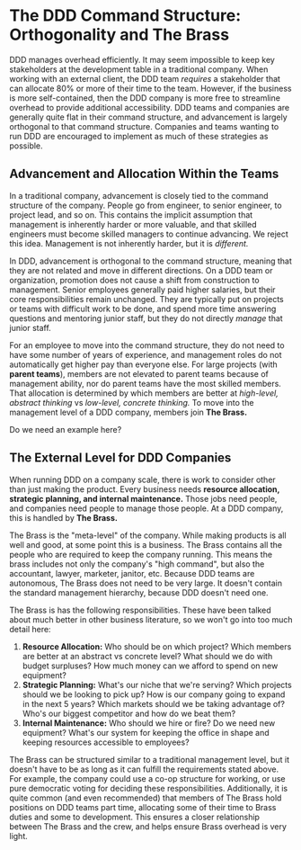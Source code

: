 # The DDD Command Structure: Orthogonality and The Brass

DDD manages overhead efficiently. It may seem impossible to keep key stakeholders at the development table in a traditional company. When working with an external client, the DDD team *requires* a stakeholder that can allocate 80% or more of their time to the team. However, if the business is more self-contained, then the DDD company is more free to streamline overhead to provide additional accessibility. DDD teams and companies are generally quite flat in their command structure, and advancement is largely orthogonal to that command structure. Companies and teams wanting to run DDD are encouraged to implement as much of these strategies as possible.

## Advancement and Allocation Within the Teams

In a traditional company, advancement is closely tied to the command structure of the company. People go from engineer, to senior engineer, to project lead, and so on. This contains the implicit assumption that management is inherently harder or more valuable, and that skilled engineers must become skilled managers to continue advancing. We reject this idea. Management is not inherently harder, but it is *different.*

In DDD, advancement is orthogonal to the command structure, meaning that they are not related and move in different directions. On a DDD team or organization, promotion does not cause a shift from construction to management. Senior employees generally paid higher salaries, but their core responsibilities remain unchanged. They are typically put on projects or teams with difficult work to be done, and spend more time answering questions and mentoring junior staff, but they do not directly *manage* that junior staff.

For an employee to move into the command structure, they do not need to have some number of years of experience, and management roles do not automatically get higher pay than everyone else. For large projects (with **parent teams**), members are not elevated to parent teams because of management ability, nor do parent teams have the most skilled members. That allocation is determined by which members are better at *high-level, abstract thinking* vs *low-level, concrete thinking.* To move into the management level of a DDD company, members join **The Brass.**

Do we need an example here?

## The External Level for DDD Companies

When running DDD on a company scale, there is work to consider other than just making the product. Every business needs **resource allocation, strategic planning, and internal maintenance.** Those jobs need people, and companies need people to manage those people. At a DDD company, this is handled by **The Brass.**

The Brass is the "meta-level" of the company. While making products is all well and good, at some point this is a business. The Brass contains all the people who are required to keep the company running. This means the brass includes not only the company's "high command", but also the accountant, lawyer, marketer, janitor, etc. Because DDD teams are autonomous, The Brass does not need to be very large. It doesn't contain the standard management hierarchy, because DDD doesn't need one.

The Brass is has the following responsibilities. These have been talked about much better in other business literature, so we won't go into too much detail here:
1. **Resource Allocation:** Who should be on which project? Which members are better at an abstract vs concrete level? What should we do with budget surpluses? How much money can we afford to spend on new equipment?
1. **Strategic Planning:** What's our niche that we're serving? Which projects should we be looking to pick up? How is our company going to expand in the next 5 years? Which markets should we be taking advantage of? Who's our biggest competitor and how do we beat them?
1. **Internal Maintenance:** Who should we hire or fire? Do we need new equipment? What's our system for keeping the office in shape and keeping resources accessible to employees?

The Brass can be structured similar to a traditional management level, but it doesn't have to be as long as it can fulfill the requirements stated above. For example, the company could use a co-op structure for working, or use pure democratic voting for deciding these responsibilities. Additionally, it is quite common (and even recommended) that members of The Brass hold positions on DDD teams part time, allocating some of their time to Brass duties and some to development. This ensures a closer relationship between The Brass and the crew, and helps ensure Brass overhead is very light.
